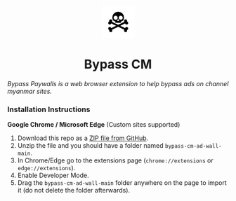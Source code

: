 <p align="center">
  <img src="https://github.com/kmkhant/bypass-cm-ad-wall/blob/main/icon.png" width="75" height="75"/>
</p>

<h1 align="center">Bypass CM</h1>

_Bypass Paywalls is a web browser extension to help bypass ads on channel myanmar sites._

### Installation Instructions

**Google Chrome / Microsoft Edge** (Custom sites supported)

1. Download this repo as a [ZIP file from GitHub](https://github.com/kmkhant/bypass-cm-ad-wall/archive/refs/tags/v0.1.zip).
1. Unzip the file and you should have a folder named `bypass-cm-ad-wall-main`.
1. In Chrome/Edge go to the extensions page (`chrome://extensions` or `edge://extensions`).
1. Enable Developer Mode.
1. Drag the `bypass-cm-ad-wall-main` folder anywhere on the page to import it (do not delete the folder afterwards).
